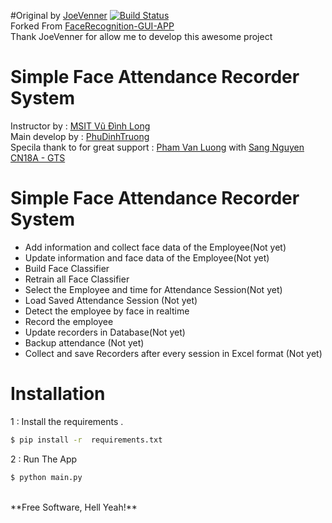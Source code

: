 
#Original by [JoeVenner](mailto:ylafrimi@gmail.com)
[![Build Status](https://travis-ci.org/joemccann/dillinger.svg?branch=master)](https://www.youtube.com/channel/UCKvgGs-ALhvOq9u95PHXHNw)
<br>Forked From [FaceRecognition-GUI-APP](https://github.com/joeVenner/FaceRecognition-GUI-APP)
<br>Thank JoeVenner for allow me to develop this awesome project <br>

# Simple Face Attendance Recorder System    
Instructor by : [MSIT Vũ Đình Long]()<br>
Main develop by : [PhuDinhTruong](mailto:phudinhtruongk18@gmail.com)<br>
Specila thank to for great support : [Pham Van Luong]() with [Sang Nguyen CN18A - GTS]()<br>


# Simple Face Attendance Recorder System   

  - Add information and collect face data of the Employee(Not yet)
  - Update information and face data of the Employee(Not yet)
  - Build Face Classifier 
  - Retrain all Face Classifier 
  - Select the Employee and time for Attendance Session(Not yet)
  - Load Saved Attendance Session (Not yet)
  - Detect the employee by face in realtime
  - Record the employee 
  - Update recorders in Database(Not yet)
  - Backup attendance (Not yet)
  - Collect and save Recorders after every session in Excel format (Not yet)
  
# Installation

1 : Install the requirements .

```sh
$ pip install -r  requirements.txt
```

2 : Run The App 

```sh
$ python main.py
```

[comment]: <> (# APP GUI)

[comment]: <> (### Home Page)

[comment]: <> (![homepage]&#40;https://i.ibb.co/c62qvR2/home-page.png&#41;)

[comment]: <> (### Add a User <br>)

[comment]: <> (Add the user you want to train a classifier for <br>)

[comment]: <> (![page1]&#40;https://i.ibb.co/t8gdq6s/adduser.png&#41;<br>)


[comment]: <> (### Capture Data and Train Classifier<br>)

[comment]: <> (Capture Data From the face then train the classifier<br>)

[comment]: <> (![page2]&#40;https://i.ibb.co/D8JgYhN/capandtraindata.png&#41;<br>)

[comment]: <> (### Users List<br>)

[comment]: <> (List of all the users<br>)

[comment]: <> (![page3]&#40;https://i.ibb.co/1KwfVVV/dropdown.png&#41;<br>)

<br>
**Free Software, Hell Yeah!**
